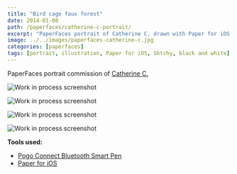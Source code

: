 ```yaml
---
title: "Bird cage faux forest"
date: 2014-01-08
path: /paperfaces/catherine-c-portrait/
excerpt: "PaperFaces portrait of Catherine C. drawn with Paper for iOS on an iPad."
image: ../../images/paperfaces-catherine-c.jpg
categories: [paperfaces]
tags: [portrait, illustration, Paper for iOS, Sktchy, black and white]
---
```


PaperFaces portrait commission of [Catherine C.](https://sktchy.com/4het8)

![Work in process screenshot](../../images/paperfaces-catherine-c-process-1-lg.jpg)

![Work in process screenshot](../../images/paperfaces-catherine-c-process-2-lg.jpg)

![Work in process screenshot](../../images/paperfaces-catherine-c-process-3-lg.jpg)

![Work in process screenshot](../../images/paperfaces-catherine-c-process-4-lg.jpg)

**Tools used:**

- [Pogo Connect Bluetooth Smart Pen](https://www.amazon.com/gp/product/B009K448L4/ref=as_li_ss_tl?ie=UTF8&camp=1789&creative=390957&creativeASIN=B009K448L4&linkCode=as2&tag=mademist-20)
- [Paper for iOS](https://paper.bywetransfer.com/)

